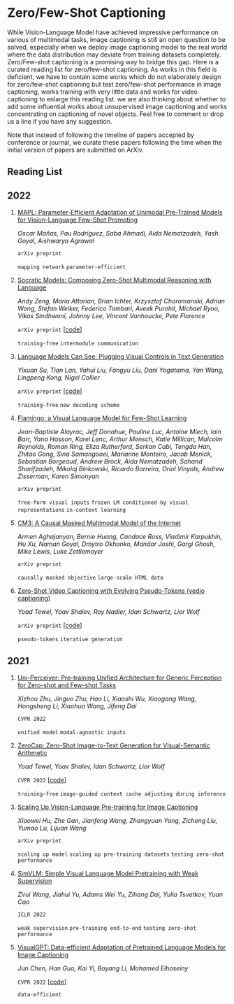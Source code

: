 # Zero/Few-Shot Captioning

While Vision-Language Model have achieved impressive performance on various of multimodal tasks, image captioning is still an open question to be solved, especially when we deploy image captioning model to the real world where the data distribution may deviate from training datasets completely. Zero/Few-shot captioning is a promising way to bridge this gap. Here is a curated reading list for zero/few-shot captioning. As works in this field is deficient, we have to contain some works which do not elaborately design for zero/few-shot captioning but test zero/few-shot performance in image captioning, works training with very little data and works for video captioning to enlarge this reading list. we are also thinking about whether to add some influential works about unsupervised image captioning and works concentrating on captioning of novel objects. Feel free to comment or drop us a line if you have any suggestion.

Note that instead of following the timeline of papers accepted by conference or journal, we curate these papers following the time when the initial version of papers are submitted on ArXiv.


## Reading List

## 2022

1. [MAPL: Parameter-Efficient Adaptation of Unimodal Pre-Trained Models for Vision-Language Few-Shot Prompting](https://arxiv.org/abs/2210.07179)

   *Oscar Mañas, Pau Rodriguez, Saba Ahmadi, Aida Nematzadeh, Yash Goyal, Aishwarya Agrawal*

   `arXiv preprint`
   
   `mapping network`  `parameter-efficient`

2. [Socratic Models: Composing Zero-Shot Multimodal Reasoning with Language](https://arxiv.org/abs/2204.00598)

   *Andy Zeng, Maria Attarian, Brian Ichter, Krzysztof Choromanski, Adrian Wong, Stefan Welker, Federico Tombari, Aveek Purohit, Michael Ryoo, Vikas Sindhwani, Johnny Lee, Vincent Vanhoucke, Pete Florence*

   `arXiv preprint` [[code](https://github.com/google-research/google-research/tree/master/socraticmodels)]
   
   `training-free`  `intermodule communication`

3. [Language Models Can See: Plugging Visual Controls in Text Generation](https://arxiv.org/abs/2205.02655)

   *Yixuan Su, Tian Lan, Yahui Liu, Fangyu Liu, Dani Yogatama, Yan Wang, Lingpeng Kong, Nigel Collier*

   `arXiv preprint` [[code](https://github.com/yxuansu/MAGIC)]
   
   `training-free`  `new decoding scheme`
   
4. [Flamingo: a Visual Language Model for Few-Shot Learning](https://arxiv.org/abs/2204.14198)

   *Jean-Baptiste Alayrac, Jeff Donahue, Pauline Luc, Antoine Miech, Iain Barr, Yana Hasson, Karel Lenc, Arthur Mensch, Katie Millican, Malcolm Reynolds, Roman Ring, Eliza Rutherford, Serkan Cabi, Tengda Han, Zhitao Gong, Sina Samangooei, Marianne Monteiro, Jacob Menick, Sebastian Borgeaud, Andrew Brock, Aida Nematzadeh, Sahand Sharifzadeh, Mikolaj Binkowski, Ricardo Barreira, Oriol Vinyals, Andrew Zisserman, Karen Simonyan*

   `arXiv preprint`
   
   `free-form visual inputs`  `frozen LM conditioned by visual representations`  `in-context learning`

5. [CM3: A Causal Masked Multimodal Model of the Internet](https://arxiv.org/abs/2201.07520)

   *Armen Aghajanyan, Bernie Huang, Candace Ross, Vladimir Karpukhin, Hu Xu, Naman Goyal, Dmytro Okhonko, Mandar Joshi, Gargi Ghosh, Mike Lewis, Luke Zettlemoyer*

   `arXiv preprint`
   
   `causally masked objective`  `large-scale HTML data`
   
6. [Zero-Shot Video Captioning with Evolving Pseudo-Tokens (vedio captioning)](https://arxiv.org/abs/2207.11100)

   *Yoad Tewel, Yoav Shalev, Roy Nadler, Idan Schwartz, Lior Wolf*

   `arXiv preprint` [[code](https://github.com/YoadTew/zero-shot-video-to-text)]
   
   `pseudo-tokens`  `iterative generation`
   
## 2021

1. [Uni-Perceiver: Pre-training Unified Architecture for Generic Perception for Zero-shot and Few-shot Tasks]()

   *Xizhou Zhu, Jinguo Zhu, Hao Li, Xiaoshi Wu, Xiaogang Wang, Hongsheng Li, Xiaohua Wang, Jifeng Dai*

   `CVPR 2022`
   
   `unified model`  `modal-agnostic inputs`
   
2. [ZeroCap: Zero-Shot Image-to-Text Generation for Visual-Semantic Arithmetic](https://arxiv.org/abs/2111.14447)

   *Yoad Tewel, Yoav Shalev, Idan Schwartz, Lior Wolf*

   `CVPR 2022` [[code](https://github.com/YoadTew/zero-shot-image-to-text)]
   
   `training-free`  `image-guided context cache adjusting during inference`
   
3. [Scaling Up Vision-Language Pre-training for Image Captioning]()

   *Xiaowei Hu, Zhe Gan, Jianfeng Wang, Zhengyuan Yang, Zicheng Liu, Yumao Lu, Lijuan Wang*

   `arXiv preprint`
   
   `scaling up model`  `scaling up pre-training datasets`  `testing zero-shot performance`
   
4. [SimVLM: Simple Visual Language Model Pretraining with Weak Supervision]()

   *Zirui Wang, Jiahui Yu, Adams Wei Yu, Zihang Dai, Yulia Tsvetkov, Yuan Cao*

   `ICLR 2022`
   
   `weak supervision`  `pre-training end-to-end`  `testing zero-shot performance`
   
5. [VisualGPT: Data-efficient Adaptation of Pretrained Language Models for Image Captioning](https://arxiv.org/abs/2102.10407)

   *Jun Chen, Han Guo, Kai Yi, Boyang Li, Mohamed Elhoseiny*

   `CVPR 2022` [[code](https://github.com/Vision-CAIR/VisualGPT)]
   
   `data-efficient`
